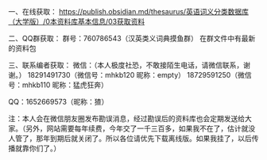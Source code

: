
一、在线获取：
https://publish.obsidian.md/thesaurus/英语词义分类数据库（大学版）/0本资料库基本信息/03获取资料

二、QQ群获取：
群号：760786543（汉英类义词典摸鱼群）
在群文件中有最新的资料包

三、联系编者获取：
微信：（本人极度社恐，不敢接陌生电话，请微信联系，谢谢。）
18291491730（微信号：mhkb120 昵称：empty） 
18729591250（微信号：mhkb110 昵称：猛虎狂奔）

QQ：1652669573（昵称：猹）

注：本人会在微信朋友圈发布勘误消息，经过勘误后的资料库也会定期发送给大家。（另外，网站需要每年续费，今年交了一千三百多，如果我不在了，估计就没人管了，那年到期后就关闭了。所以各位请优先下载离线版。如果我挂了，以后传播就靠你们了。）